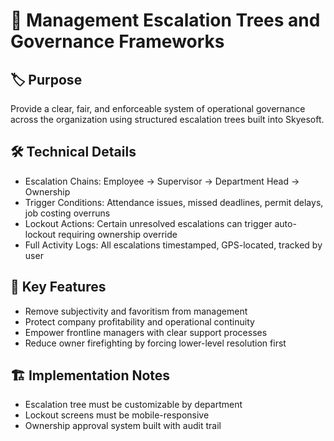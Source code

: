 # 🧭 Management Escalation Trees and Governance Frameworks

## 🏷️ Purpose
Provide a clear, fair, and enforceable system of operational governance across the organization using structured escalation trees built into Skyesoft.

## 🛠️ Technical Details
- Escalation Chains: Employee → Supervisor → Department Head → Ownership
- Trigger Conditions: Attendance issues, missed deadlines, permit delays, job costing overruns
- Lockout Actions: Certain unresolved escalations can trigger auto-lockout requiring ownership override
- Full Activity Logs: All escalations timestamped, GPS-located, tracked by user

## 🎯 Key Features
- Remove subjectivity and favoritism from management
- Protect company profitability and operational continuity
- Empower frontline managers with clear support processes
- Reduce owner firefighting by forcing lower-level resolution first

## 🏗️ Implementation Notes
- Escalation tree must be customizable by department
- Lockout screens must be mobile-responsive
- Ownership approval system built with audit trail